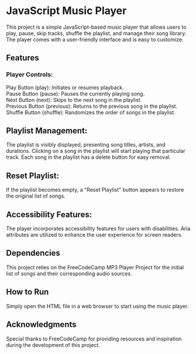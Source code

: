 # JavaScript Music Player
This project is a simple JavaScript-based music player that allows users to play, pause, skip tracks, shuffle the playlist, and manage their song library. The player comes with a user-friendly interface and is easy to customize.

## Features
### Player Controls:

Play Button (play): Initiates or resumes playback.  
Pause Button (pause): Pauses the currently playing song.  
Next Button (next): Skips to the next song in the playlist.  
Previous Button (previous): Returns to the previous song in the playlist.  
Shuffle Button (shuffle): Randomizes the order of songs in the playlist.  

## Playlist Management:
The playlist is visibly displayed, presenting song titles, artists, and durations.
Clicking on a song in the playlist will start playing that particular track.
Each song in the playlist has a delete button for easy removal.

## Reset Playlist:
If the playlist becomes empty, a "Reset Playlist" button appears to restore the original list of songs.

## Accessibility Features:
The player incorporates accessibility features for users with disabilities.
Aria attributes are utilized to enhance the user experience for screen readers.
## Dependencies
This project relies on the FreeCodeCamp MP3 Player Project for the initial list of songs and their corresponding audio sources.

## How to Run
Simply open the HTML file in a web browser to start using the music player.

## Acknowledgments
Special thanks to FreeCodeCamp for providing resources and inspiration during the development of this project.
